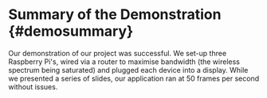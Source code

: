 Summary of the Demonstration 			{#demosummary}
============================

Our demonstration of our project was successful. We set-up three Raspberry
Pi's, wired via a router to maximise bandwidth (the wireless spectrum being
saturated) and plugged each device into a display. While we presented a series
of slides, our application ran at 50 frames per second without issues.

